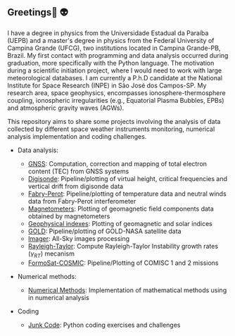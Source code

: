 ## Greetings👋  :alien:


I have a degree in physics from the Universidade Estadual da Paraíba (UEPB) and a master's degree in physics from the Federal University of Campina Grande (UFCG), two institutions located in Campina Grande-PB, Brazil. My first contact with programming and data analysis occurred during graduation, more specifically with the Python language. The motivation during a scientific initiation project, where I would need to work with large meteorological databases. I am currently a P.h.D candidate at the National Institute for Space Research (INPE) in São José dos Campos-SP. My research area, space geophysics, encompasses ionosphere-thermosphere coupling, ionospheric irregularities (e.g., Equatorial Plasma Bubbles, EPBs) and atmospheric gravity waves (AGWs).


This repository aims to share some projects involving the analysis of data collected by different space weather instruments monitoring, numerical analysis implementation and coding challenges.


- Data analysis:
    - [GNSS](https://github.com/LuizFillip/GNSS): Computation, correction and mapping of total electron content (TEC) from GNSS systems 
    - [Digisonde](https://github.com/LuizFillip/Digisonde): Pipeline/plotting of virtual height, critical frequencies and vertical drift from digisonde data
    - [Fabry-Perot](https://github.com/LuizFillip/Fabry-Perot): Pipeline/plotting of temperature data and neutral winds data from Fabry-Perot interferometer
    - [Magnetometers](https://github.com/LuizFillip/Magnetometers): Plotting of geomagnetic field components data obtained by magnetometers
    - [Geophysical indexes](https://github.com/LuizFillip/Geomagnetic-Solar-Indices): Plotting of geomagnetic and solar indices
    - [GOLD](https://github.com/LuizFillip/GOLD): Pipeline/plotting of GOLD-NASA satellite data
    - [Imager](https://github.com/LuizFillip/Imager): All-Sky images processing
    - [Rayleigh-Taylor](https://github.com/LuizFillip/Rayleigh-Taylor): Compute Rayleigh-Taylor Instability growth rates ($\gamma_{RT}$) mecanism 
    - [FormoSat-COSMIC](https://github.com/LuizFillip/COSMIC): Pipeline/Plotting of COMISC 1 and 2 missions
    
    
- Numerical methods:
    - [Numerical Methods](https://github.com/LuizFillip/NumericalMethods): Implementation of mathematical methods using in numerical analysis
    
- Coding
    - [Junk Code](https://github.com/LuizFillip/JunkCode): Python coding exercises and challenges
    



